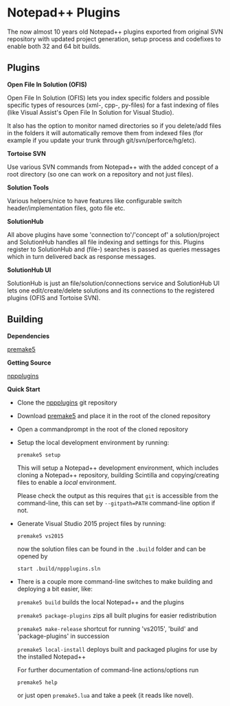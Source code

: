 
# Notepad++ Plugins

The now almost 10 years old Notepad++ plugins exported from original SVN repository with updated project generation, setup process and codefixes to enable both 32 and 64 bit builds.

## Plugins

__Open File In Solution (OFIS)__

Open File In Solution (OFIS) lets you index specific folders and possible specific types of resources (xml-, cpp-, py-files) for a fast indexing of files (like Visual Assist's Open File In Solution for Visual Studio).

It also has the option to monitor named directories so if you delete/add files in the folders it will automatically remove them from indexed files (for example if you update your trunk through git/svn/perforce/hg/etc).

__Tortoise SVN__

Use various SVN commands from Notepad++ with the added concept of a root directory (so one can work on a repository and not just files).

__Solution Tools__

Various helpers/nice to have features like configurable switch header/implementation files, goto file etc.

__SolutionHub__

All above plugins have some 'connection to'/'concept of' a solution/project and SolutionHub handles all file indexing and settings for this. Plugins register to SolutionHub and (file-) searches is passed as queries messages which in turn delivered back as response messages.

__SolutionHub UI__

SolutionHub is just an file/solution/connections service and SolutionHub UI lets one edit/create/delete solutions and its connections to the registered plugins (OFIS and Tortoise SVN).

##	 Building

__Dependencies__

[premake5](https://premake.github.io/download.html#v5)

__Getting Source__

[nppplugins](https://github.com/incrediblejr/nppplugins)

__Quick Start__

* Clone the [nppplugins](https://github.com/incrediblejr/nppplugins) git repository
* Download [premake5](https://premake.github.io/download.html#v5) and place it in the root of the cloned repository
* Open a commandprompt in the root of the cloned repository
* Setup the local development environment by running:

  `premake5 setup`

  This will setup a Notepad++ development environment, which includes cloning a Notepad++ repository, building Scintilla and copying/creating files to enable a _local_ environment.

  Please check the output as this requires that `git` is accessible from the command-line, this can set by `--gitpath=PATH` command-line option if not.

* Generate Visual Studio 2015 project files by running:

  `premake5 vs2015`

  now the solution files can be found in the `.build` folder and can be opened by

  `start .build/nppplugins.sln`

* There is a couple more command-line switches to make building and deploying a bit easier, like:

  `premake5 build` builds the local Notepad++ and the plugins
  
  `premake5 package-plugins` zips all built plugins for easier redistribution
  
  `premake5 make-release` shortcut for running 'vs2015', 'build' and 'package-plugins' in succession
  
  `premake5 local-install` deploys built and packaged plugins for use by the installed Notepad++

  For further documentation of command-line actions/options run

  `premake5 help`

  or just open `premake5.lua` and take a peek (it reads like novel).
